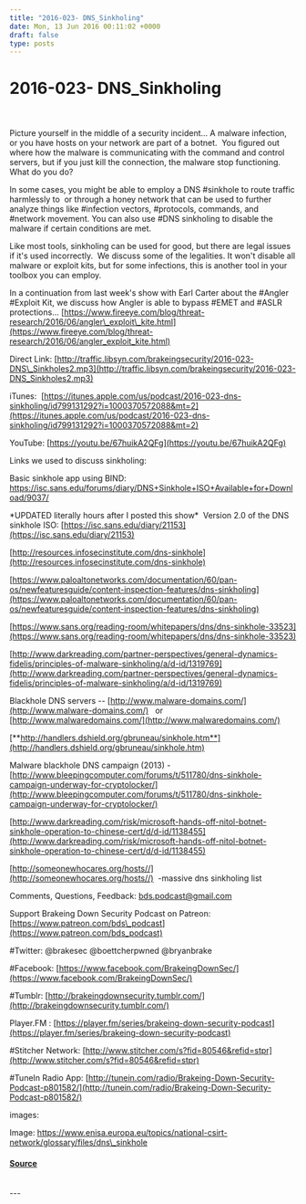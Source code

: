 ```yaml
---
title: "2016-023- DNS_Sinkholing"
date: Mon, 13 Jun 2016 00:11:02 +0000
draft: false
type: posts
---
```

# 2016-023- DNS_Sinkholing

<br/>

<br/>
Picture yourself in the middle of a security incident... A malware infection, or you have hosts on your network are part of a botnet.  You figured out where how the malware is communicating with the command and control servers, but if you just kill the connection, the malware stop functioning.  What do you do?

In some cases, you might be able to employ a DNS #sinkhole to route traffic harmlessly to  or through a honey network that can be used to further analyze things like #infection vectors, #protocols, commands, and #network movement. You can also use #DNS sinkholing to disable the malware if certain conditions are met.

Like most tools, sinkholing can be used for good, but there are legal issues if it's used incorrectly.  We discuss some of the legalities. It won't disable all malware or exploit kits, but for some infections, this is another tool in your toolbox you can employ.

In a continuation from last week's show with Earl Carter about the #Angler #Exploit Kit, we discuss how Angler is able to bypass #EMET and #ASLR protections... [https://www.fireeye.com/blog/threat-research/2016/06/angler\_exploit\_kite.html](https://www.fireeye.com/blog/threat-research/2016/06/angler_exploit_kite.html)

Direct Link: [http://traffic.libsyn.com/brakeingsecurity/2016-023-DNS\_Sinkholes2.mp3](http://traffic.libsyn.com/brakeingsecurity/2016-023-DNS_Sinkholes2.mp3)

iTunes:  [https://itunes.apple.com/us/podcast/2016-023-dns-sinkholing/id799131292?i=1000370572088&mt=2](https://itunes.apple.com/us/podcast/2016-023-dns-sinkholing/id799131292?i=1000370572088&mt=2)

YouTube: [https://youtu.be/67huikA2QFg](https://youtu.be/67huikA2QFg)

Links we used to discuss sinkholing:

Basic sinkhole app using BIND: https://isc.sans.edu/forums/diary/DNS+Sinkhole+ISO+Available+for+Download/9037/

\*UPDATED literally hours after I posted this show\*  Version 2.0 of the DNS sinkhole ISO: [https://isc.sans.edu/diary/21153](https://isc.sans.edu/diary/21153)

[http://resources.infosecinstitute.com/dns-sinkhole](http://resources.infosecinstitute.com/dns-sinkhole)

[https://www.paloaltonetworks.com/documentation/60/pan-os/newfeaturesguide/content-inspection-features/dns-sinkholing](https://www.paloaltonetworks.com/documentation/60/pan-os/newfeaturesguide/content-inspection-features/dns-sinkholing)

[https://www.sans.org/reading-room/whitepapers/dns/dns-sinkhole-33523](https://www.sans.org/reading-room/whitepapers/dns/dns-sinkhole-33523)

[http://www.darkreading.com/partner-perspectives/general-dynamics-fidelis/principles-of-malware-sinkholing/a/d-id/1319769](http://www.darkreading.com/partner-perspectives/general-dynamics-fidelis/principles-of-malware-sinkholing/a/d-id/1319769)

Blackhole DNS servers -- [http://www.malware-domains.com/](http://www.malware-domains.com/)   or [http://www.malwaredomains.com/](http://www.malwaredomains.com/)

[**http://handlers.dshield.org/gbruneau/sinkhole.htm**](http://handlers.dshield.org/gbruneau/sinkhole.htm)

Malware blackhole DNS campaign (2013) - [http://www.bleepingcomputer.com/forums/t/511780/dns-sinkhole-campaign-underway-for-cryptolocker/](http://www.bleepingcomputer.com/forums/t/511780/dns-sinkhole-campaign-underway-for-cryptolocker/)

[http://www.darkreading.com/risk/microsoft-hands-off-nitol-botnet-sinkhole-operation-to-chinese-cert/d/d-id/1138455](http://www.darkreading.com/risk/microsoft-hands-off-nitol-botnet-sinkhole-operation-to-chinese-cert/d/d-id/1138455)

[http://someonewhocares.org/hosts//](http://someonewhocares.org/hosts//)  -massive dns sinkholing list

Comments, Questions, Feedback: [bds.podcast@gmail.com](mailto:bds.podcast@gmail.com)

Support Brakeing Down Security Podcast on Patreon: [https://www.patreon.com/bds\_podcast](https://www.patreon.com/bds_podcast)

#Twitter: @brakesec @boettcherpwned @bryanbrake

#Facebook: [https://www.facebook.com/BrakeingDownSec/](https://www.facebook.com/BrakeingDownSec/)

#Tumblr: [http://brakeingdownsecurity.tumblr.com/](http://brakeingdownsecurity.tumblr.com/)

Player.FM : [https://player.fm/series/brakeing-down-security-podcast](https://player.fm/series/brakeing-down-security-podcast)

#Stitcher Network: [http://www.stitcher.com/s?fid=80546&refid=stpr](http://www.stitcher.com/s?fid=80546&refid=stpr)

#TuneIn Radio App: [http://tunein.com/radio/Brakeing-Down-Security-Podcast-p801582/](http://tunein.com/radio/Brakeing-Down-Security-Podcast-p801582/)

images:

Image: https://www.enisa.europa.eu/topics/national-csirt-network/glossary/files/dns\_sinkhole

#### [Source](http://brakeingsecurity.com/2016-023-dns_sinkholing)

<br/>
---
